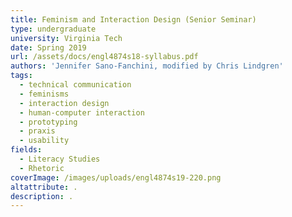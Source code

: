 ```yaml
---
title: Feminism and Interaction Design (Senior Seminar)
type: undergraduate
university: Virginia Tech
date: Spring 2019
url: /assets/docs/engl4874s18-syllabus.pdf
authors: 'Jennifer Sano-Fanchini, modified by Chris Lindgren'
tags:
  - technical communication
  - feminisms
  - interaction design
  - human-computer interaction
  - prototyping
  - praxis
  - usability
fields:
  - Literacy Studies
  - Rhetoric
coverImage: /images/uploads/engl4874s19-220.png
altattribute: .
description: .
---
```


